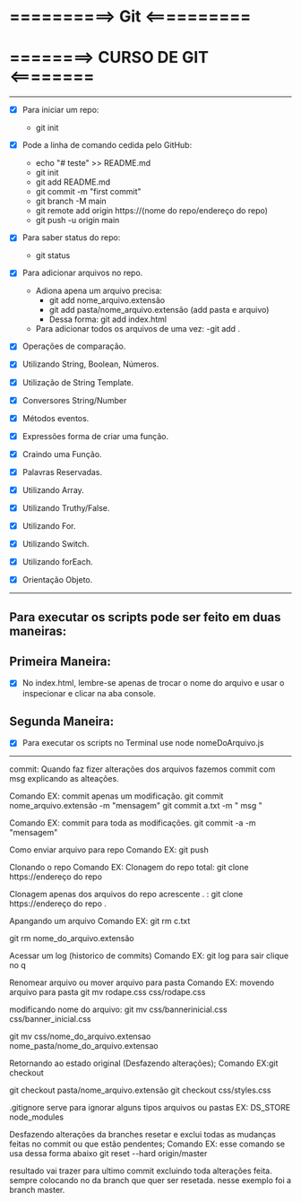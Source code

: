 # ==========> Git <==========

# ========> CURSO DE GIT <========
-----------------------------------------------------------------------------------------

- [x] Para iniciar um repo:
  - git init

- [x] Pode a linha de comando cedida pelo GitHub:
  - echo "# teste" >> README.md
  - git init
  - git add README.md
  - git commit -m "first commit"
  - git branch -M main
  - git remote add origin https://(nome do repo/endereço do repo)
  - git push -u origin main

- [x] Para saber status do repo:
  - git status

- [x] Para adicionar arquivos no repo.
  - Adiona apena um arquivo precisa: 
    - git add nome_arquivo.extensão
    - git add pasta/nome_arquivo.extensão (add pasta e arquivo)
    - Dessa forma: git add index.html 
  - Para adicionar todos os arquivos de uma vez:
    -git add .
    
- [x] Operações de comparação.
- [x] Utilizando String, Boolean, Números.
- [x] Utilização de String Template.
- [x] Conversores String/Number
- [x] Métodos eventos.
- [x] Expressões forma de criar uma função.
- [x] Craindo uma Função.
- [x] Palavras Reservadas.
- [x] Utilizando Array.
- [x] Utilizando Truthy/False.
- [x] Utilizando For.
- [x] Utilizando Switch.
- [x] Utilizando forEach.
- [x] Orientação Objeto.

-----------------------------------------------------------------------------------------------
## Para executar os scripts pode ser feito em duas maneiras: 

## Primeira Maneira: 

- [x] No index.html, lembre-se apenas de trocar o nome do arquivo e usar o inspecionar e clicar na aba console.

## Segunda Maneira: 
- [x] Para executar os scripts no Terminal use node nomeDoArquivo.js
-----------------------------------------------------------------------------------------------







commit: Quando faz fizer alterações dos arquivos
fazemos commit com msg explicando as alteações. 

Comando EX:
commit apenas um modificação.
  git commit nome_arquivo.extensão -m "mensagem"
  git commit a.txt -m " msg "

Comando EX: 
commit para toda as modificações.
  git commit -a -m "mensagem" 

Como enviar arquivo para repo
Comando EX:
  git push

Clonando o repo
Comando EX:
  Clonagem do repo total:
    git clone https://endereço do repo 
  
  Clonagem apenas dos arquivos do repo acrescente . :
    git clone https://endereço do repo .
              
Apangando um arquivo
Comando EX:
  git rm c.txt
  
  git rm nome_do_arquivo.extensão

 Acessar um log (historico de commits)
 Comando EX:
  git log
 para sair clique no q 

Renomear arquivo ou mover arquivo para pasta
Comando EX:
  movendo arquivo para pasta
  git mv rodape.css css/rodape.css

  modificando nome do arquivo:
  git mv css/bannerinicial.css css/banner_inicial.css

  git mv css/nome_do_arquivo.extensao nome_pasta/nome_do_arquivo.extensao
  
Retornando ao estado original (Desfazendo alterações);
Comando EX:git checkout 

  git checkout pasta/nome_arquivo.extensão
  git checkout css/styles.css

.gitignore
serve para ignorar alguns tipos arquivos
 ou pastas
EX:
DS_STORE
node_modules

Desfazendo alterações da branches
resetar e exclui todas as mudanças feitas
no commit ou que estão pendentes;
Comando EX:
  esse comando se usa dessa forma abaixo 
  git reset --hard origin/master
  
  resultado vai trazer para ultimo commit
  excluindo toda alterações feita.
  sempre colocando no da branch que quer ser resetada.
  nesse exemplo foi a branch master.
  
